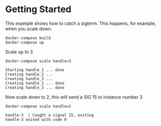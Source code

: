 # Getting Started

This example shows how to catch a sigterm.  This happens, for example, when you scale down.


```
docker-compose build
docker-compose up
```

Scale up to 3

```
docker-compose scale handle=3
```

```
Starting handle_1 ... done
Creating handle_2 ... 
Creating handle_3 ... 
Creating handle_2 ... done
Creating handle_3 ... done
```

Now scale down to 2, this will send a SIG 15 to instance number 3

```
docker-compose scale handle=2
```

```
handle-3  | Caught a signal 15, exiting
handle-3 exited with code 0
```

